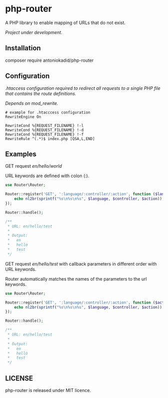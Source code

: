 # php-router

A PHP library to enable mapping of URLs that do not exist.

*Project under development.*

## Installation

composer require antoniokadid/php-router

## Configuration
*.htaccess configuration required to redirect all requests to a single PHP file that contains the route definitions.*

*Depends on mod_rewrite.*

```apacheconfig
# example for .htacccess configuration
RewriteEngine On

RewriteCond %{REQUEST_FILENAME} !-l
RewriteCond %{REQUEST_FILENAME} !-d
RewriteCond %{REQUEST_FILENAME} !-f
RewriteRule ^(.*)$ index.php [QSA,L,END]
```

## Examples

GET request *en/hello/world*

URL keywords are defined with colon (:).

```php
use Router\Router;

Router::register('GET', ':language/:controller/:action', function ($language, $controller, $action) {
    echo nl2br(sprintf("%s\n%s\n%s", $language, $controller, $action));
});

Router::handle();

/**
 * URL: en/hello/test
 *
 * Output:
 *   en
 *   hello
 *   test
 */
```

GET request *en/hello/test* with callback parameters in different order with URL keywords.

Router automatically matches the names of the parameters to the url keywords.

```php
use Router\Router;

Router::register('GET', ':language/:controller/:action', function ($action, $controller, $language) {
    echo nl2br(sprintf("%s\n%s\n%s", $language, $controller, $action));
});

Router::handle();

/**
 * URL: en/hello/test
 *
 * Output:
 *   en
 *   hello
 *   test
 */
```


## LICENSE

php-router is released under MIT licence.